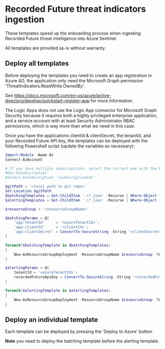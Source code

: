 # Recorded Future threat indicators ingestion
These templates speed up the onboarding process when ingesting Recorded Future threat intelligence into Azure Sentinel.

All templates are provided as-is without warranty.

## Deploy all templates
Before deploying the templates you need to create an app registration in Azure AD, the application only need the Microsoft Graph permission 'ThreatIndicators.ReadWrite.OwnedBy'.

See https://docs.microsoft.com/en-us/azure/active-directory/develop/quickstart-register-app for more information.

The Logic Apps does not use the Logic App connector for Microsoft Graph Security because it requires both a highly privileged enterprise application, and a service account with at least Security Administrator RBAC permissions, which is way more than what we need in this case.

Once you have the applications clientId & clientSecret, the tenantId, and your Recorded Future API key, the templates can be deployed with the following Powershell script (update the variables as necessary):
```Powershell
Import-Module -Name Az
Connect-AzAccount

# If you have multiple subscriptions, select the correct one with the below 2 lines
#Get-AzSubscription
#Select-AzSubscription '<subscriptionId>'

$gitPath = '<local path to git repo>'
Set-Location $gitPath
$batchingTemplates = Get-ChildItem '.\*.json' -Recurse | Where-Object {$_.FullName -like "*Batching*"}
$alertingTemplates = Get-ChildItem '.\*.json' -Recurse | Where-Object {$_.FullName -like "*Alerting*"}

$resourceGroup = '<resourceGroupName>'

$batchingParams = @{
    'app:tenantId'     = '<azureTenantId>';
    'app:clientId'     = '<clientId>';
    'app:clientSecret' = ConvertTo-SecureString -String '<clientSecret>' -AsPlainText -Force
}

foreach($batchingTemplate in $batchingTemplates)
{
    New-AzResourceGroupDeployment -ResourceGroupName $resourceGroup -TemplateFile $batchingTemplate.FullName @batchingParams -Verbose
}

$alertingParams = @{
    tenantId = '<azureTenantId>';
    recordedFutureApiKey = ConvertTo-SecureString -String '<recordedFutureApiKey>' -AsPlainText -Force
}

foreach($alertingTemplate in $alertingTemplates)
{
    New-AzResourceGroupDeployment -ResourceGroupName $resourceGroup -TemplateFile $alertingTemplate.FullName @alertingParams -Verbose
}
```

## Deploy an individual template
Each template can be deployed by pressing the 'Deploy to Azure' button.

**Note** you need to deploy the batching template before the alerting template.

